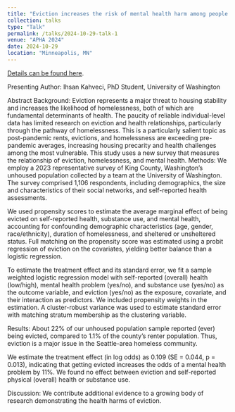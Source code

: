 ```yaml
---
title: "Eviction increases the risk of mental health harm among people experiencing homelessness in king county, WA"
collection: talks
type: "Talk"
permalink: /talks/2024-10-29-talk-1
venue: "APHA 2024"
date: 2024-10-29
location: "Minneapolis, MN"
---
```


[Details can be found here](https://apha.confex.com/apha/2024/meetingapp.cgi/Paper/559551).

Presenting Author: Ihsan Kahveci, PhD Student, University of Washington

Abstract
Background: Eviction represents a major threat to housing stability and increases the likelihood of homelessness, both of which are fundamental determinants of health. The paucity of reliable individual-level data has limited research on eviction and health relationships, particularly through the pathway of homelessness. This is a particularly salient topic as post-pandemic rents, evictions, and homelessness are exceeding pre-pandemic averages, increasing housing precarity and health challenges among the most vulnerable. This study uses a new survey that measures the relationship of eviction, homelessness, and mental health.
Methods: We employ a 2023 representative survey of King County, Washington’s unhoused population collected by a team at the University of Washington. The survey comprised 1,106 respondents, including demographics, the size and characteristics of their social networks, and self-reported health assessments.

We used propensity scores to estimate the average marginal effect of being evicted on self-reported health, substance use, and mental health, accounting for confounding demographic characteristics (age, gender, race/ethnicity), duration of homelessness, and sheltered or unsheltered status. Full matching on the propensity score was estimated using a probit regression of eviction on the covariates, yielding better balance than a logistic regression.

To estimate the treatment effect and its standard error, we fit a sample weighted logistic regression model with self-reported (overall) health (low/high), mental health problem (yes/no), and substance use (yes/no) as the outcome variable, and eviction (yes/no) as the exposure, covariate, and their interaction as predictors. We included propensity weights in the estimation. A cluster-robust variance was used to estimate standard error with matching stratum membership as the clustering variable.

Results: About 22% of our unhoused population sample reported (ever) being evicted, compared to 1.1% of the county’s renter population. Thus, eviction is a major issue in the Seattle-area homeless community.

We estimate the treatment effect (in log odds) as 0.109 (SE = 0.044, p = 0.013), indicating that getting evicted increases the odds of a mental health problem by 11%. We found no effect between eviction and self-reported physical (overall) health or substance use.

Discussion: We contribute additional evidence to a growing body of research demonstrating the health harms of eviction.
